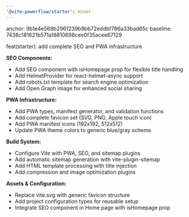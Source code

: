 ```yaml
---
'@vite-powerflow/starter': minor
---
```


anchor: 9b1e4e569b2961239b9bb72eddbf786a33bad65c
baseline: 7438c181621b571a18810698cee0f35acee67129

feat(starter): add complete SEO and PWA infrastructure

**SEO Components:**

- Add SEO component with isHomepage prop for flexible title handling
- Add HelmetProvider for react-helmet-async support
- Add robots.txt template for search engine optimization
- Add Open Graph image for enhanced social sharing

**PWA Infrastructure:**

- Add PWA types, manifest generator, and validation functions
- Add complete favicon set (SVG, PNG, Apple touch icon)
- Add PWA manifest icons (192x192, 512x512)
- Update PWA theme colors to generic blue/gray scheme

**Build System:**

- Configure Vite with PWA, SEO, and sitemap plugins
- Add automatic sitemap generation with vite-plugin-sitemap
- Add HTML template processing with title injection
- Add compression and image optimization plugins

**Assets & Configuration:**

- Replace vite.svg with generic favicon structure
- Add project configuration types for reusable setup
- Integrate SEO component in Home page with isHomepage prop
